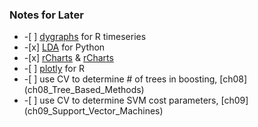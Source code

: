 ### Notes for Later

<ul>
<li>-[ ] <a href="https://rstudio.github.io/dygraphs/index.html" target="_blank">dygraphs</a> for R timeseries</li>
<li>-[x] <a href="http://sebastianraschka.com/Articles/2014_python_lda.html" target="_blank">LDA</a> for Python</li>
<li>-[x] <a href="http://rstudio-pubs-static.s3.amazonaws.com/80049_3fc50b067f3c475282c54625f1689368.html#highcharts" target="_blank">rCharts</a> & <a href="http://ramnathv.github.io/rCharts/" target="_blank">rCharts</a></li>
<li>-[ ] <a href="https://plot.ly/r/" target="_blank">plotly</a> for R</li>
<li>-[ ] use CV to determine # of trees in boosting, [ch08](ch08_Tree_Based_Methods) </li>
<li>-[ ] use CV to determine SVM cost parameters, [ch09](ch09_Support_Vector_Machines) </li>
</ul>

